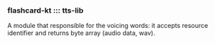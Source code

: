 ### flashcard-kt ::: tts-lib

A module that responsible for the voicing words:
it accepts resource identifier and returns byte array (audio data, wav).
